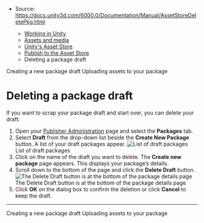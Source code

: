 * Source: https://docs.unity3d.com/6000.0/Documentation/Manual/AssetStoreDeletePkg.html

  * [Working in Unity](https://docs.unity3d.com/6000.0/Documentation/Manual/working-in-unity.html)
  * [Assets and media](https://docs.unity3d.com/6000.0/Documentation/Manual/assets-and-media.html)
  * [Unity's Asset Store](https://docs.unity3d.com/6000.0/Documentation/Manual/AssetStore.html)
  * [Publish to the Asset Store](https://docs.unity3d.com/6000.0/Documentation/Manual/AssetStorePublishing.html)
  * Deleting a package draft


[](https://docs.unity3d.com/6000.0/Documentation/Manual/AssetStoreCreatePkg.html)
Creating a new package draft
[](https://docs.unity3d.com/6000.0/Documentation/Manual/AssetStoreUpload.html)
Uploading assets to your package
# Deleting a package draft
If you want to scrap your package draft and start over, you can delete your draft:
  1. Open your [Publisher Administration](https://publisher.assetstore.unity3d.com/) page and select the **Packages** tab. 
  2. Select **Draft** from the drop-down list beside the **Create New Package** button. 
A list of your draft packages appear.
![List of draft packages](https://docs.unity3d.com/6000.0/Documentation/uploads/Main/AssetStoreDeletePkg.png) List of draft packages
  3. Click on the name of the draft you want to delete. 
The **Create new package** page appears. This displays your package’s details.
  4. Scroll down to the bottom of the page and click the **Delete Draft** button.
![The Delete Draft button is at the bottom of the package details page](https://docs.unity3d.com/6000.0/Documentation/uploads/Main/AssetStoreDeletePkg-delbtn.png) The Delete Draft button is at the bottom of the package details page
  5. Click **OK** on the dialog box to confirm the deletion or click **Cancel** to keep the draft.


* * *
[](https://docs.unity3d.com/6000.0/Documentation/Manual/AssetStoreCreatePkg.html)
Creating a new package draft
[](https://docs.unity3d.com/6000.0/Documentation/Manual/AssetStoreUpload.html)
Uploading assets to your package
